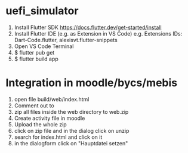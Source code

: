 # uefi_simulator

1. Install Flutter SDK https://docs.flutter.dev/get-started/install
1. Install Flutter IDE (e.g. as Extension in VS Code)
   e.g. Extensions IDs: Dart-Code.flutter, alexisvt.flutter-snippets
2. Open VS Code Terminal 
3. $ flutter pub get
4. $ flutter build app

# Integration in moodle/bycs/mebis
1. open file build/web/index.html
2. Comment out <base href="/">  to  <!-- <base href="/"> -->
3. zip all files inside the web directory to web.zip
4. Create activity file in moodle
5. Upload the whole zip
6. click on zip file and in the dialog click on unzip
7. search for index.html and click on it
8. in the dialogform click on "Hauptdatei setzen"